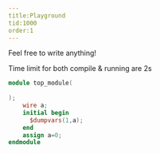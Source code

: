 ```yaml
---
title:Playground
tid:1000
order:1
---
```


Feel free to write anything!

Time limit for both compile & running are 2s

```Verilog
module top_module(
    
);
  	wire a;
  	initial begin
      $dumpvars(1,a);
    end
    assign a=0;
endmodule
```